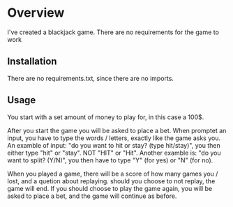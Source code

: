 # Overview

I've created a blackjack game. 
There are no requirements for the game to work

## Installation

There are no requirements.txt, since there are no imports. 

## Usage

You start with a set amount of money to play for, in this case a 100$.

After you start the game you will be asked to place a bet. When promptet an input, you have to type the words / letters, exactly like the game asks you. An examble of input: 
"do you want to hit or stay? (type hit/stay)", you then either type "hit" or "stay". NOT "HIT" or "Hit". Another examble is: "do you want to split? (Y/N)", you then have to type "Y" (for yes) or "N" (for no).

When you played a game, there will be a score of how many games you / lost, and a quetion about replaying.
should you choose to not replay, the game will end. If you should choose to play the game again, you will be asked to place a bet, and the game will continue as before.

